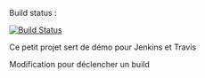 Build status :

[![Build Status](https://travis-ci.com/fhoubart/demo-cicd.svg?branch=develop)](https://travis-ci.com/fhoubart/demo-cicd)

Ce petit projet sert de démo pour Jenkins et Travis

Modification pour déclencher un build
